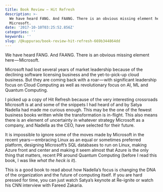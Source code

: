 ```yaml
---
title: Book Review — Hit Refresh
description: >-
  We have heard FANG. And FAANG. There is an obvious missing element here —
  Microsoft.
date: '2017-10-10T03:25:52.856Z'
categories: ''
keywords: ''
slug: /@kuppurao/book-review-hit-refresh-669b344864dd
---
```


We have heard FANG. And FAANG. There is an obvious missing element here — Microsoft.

Microsoft had lost several years of market leadership because of the declining software licensing business and the yet-to-pick-up cloud business. But they are coming back with a roar — with significant leadership focus on Cloud Computing as well as revolutionary focus on AI, ML and Quantum Computing.

I picked up a copy of Hit Refresh because of the very interesting crossroads Microsoft is at and some of the snippets I had heard of and by Satya Nadella had made me curious enough. This may be the one of the fewest business books written while the transformation is in-flight. This also means there is an element of uncertainty in whatever strategy Microsoft as a company, and Nadella as the CEO, have selected for their future.

It is impossible to ignore some of the moves made by Microsoft in the recent years — embracing Linux as an equal or sometimes preferred platform, designing Microsoft’s SQL databases to run on Linux, making Azure front and center and making it seem almost that Azure is the only thing that matters, recent PR around Quantum Computing (before I read this book, I was like _what the heck is it_).

This is a good book to read about how Nadella’s focus is changing the DNA of the organization and the future of computing itself. If you are hard pressed for time, you can just watch Satya’s keynote at Re-ignite or watch his CNN interview with Fareed Zakaria.